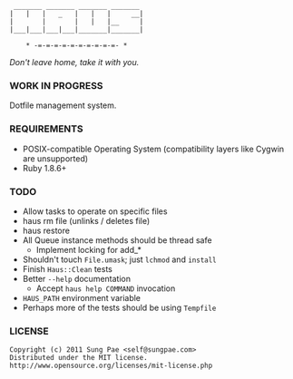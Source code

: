 
     _______ _______ _______ _______
    |   |   |   _   |   |   |     __|
    |       |       |   |   |__     |
    |___|___|___|___|_______|_______|

        * -=-=-=-=-=-=-=-=-=-=- *


  _Don't leave home, take it with you._


### WORK IN PROGRESS ###

Dotfile management system.


### REQUIREMENTS ###

 - POSIX-compatible Operating System
   (compatibility layers like Cygwin are unsupported)
 - Ruby 1.8.6+


### TODO ###

 - Allow tasks to operate on specific files
 - haus rm file (unlinks / deletes file)
 - haus restore
 - All Queue instance methods should be thread safe
   - Implement locking for add_*
 - Shouldn't touch `File.umask`; just `lchmod` and `install`
 - Finish `Haus::Clean` tests
 - Better `--help` documentation
   - Accept `haus help COMMAND` invocation
 - `HAUS_PATH` environment variable
 - Perhaps more of the tests should be using `Tempfile`


### LICENSE ###

    Copyright (c) 2011 Sung Pae <self@sungpae.com>
    Distributed under the MIT license.
    http://www.opensource.org/licenses/mit-license.php
